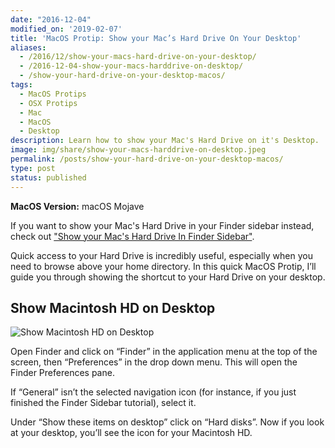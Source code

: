 ```yaml
---
date: "2016-12-04"
modified_on: '2019-02-07'
title: 'MacOS Protip: Show your Mac’s Hard Drive On Your Desktop'
aliases:
  - /2016/12/show-your-macs-hard-drive-on-your-desktop/
  - /2016-12-04-show-your-macs-harddrive-on-desktop/
  - /show-your-hard-drive-on-your-desktop-macos/
tags:
  - MacOS Protips
  - OSX Protips
  - Mac
  - MacOS
  - Desktop
description: Learn how to show your Mac's Hard Drive on it's Desktop.
image: img/share/show-your-macs-harddrive-on-desktop.jpeg
permalink: /posts/show-your-hard-drive-on-your-desktop-macos/
type: post
status: published
---
```




**MacOS Version:** macOS Mojave

If you want to show your Mac's Hard Drive in your Finder sidebar instead, check out ["Show your Mac's Hard Drive In Finder Sidebar"](/2014/01/show-your-macs-hard-drive-in-finder-sidebar).

Quick access to your Hard Drive is incredibly useful, especially when you need to browse above your home directory. In this quick MacOS Protip, I’ll guide you through showing the shortcut to your Hard Drive on your desktop.

## Show Macintosh HD on Desktop

![Show Macintosh HD on Desktop](/img/finder-show-mac-hd.gif)

Open Finder and click on “Finder” in the application menu at the top of the screen, then “Preferences” in the drop down menu. This will open the Finder Preferences pane.

If “General” isn’t the selected navigation icon (for instance, if you just finished the Finder Sidebar tutorial), select it.

Under “Show these items on desktop” click on “Hard disks”. Now if you look at your desktop, you’ll see the icon for your Macintosh HD.
